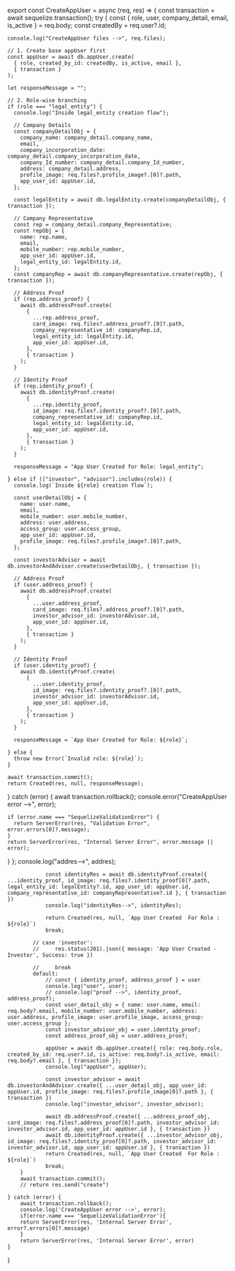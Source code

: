 export const CreateAppUser = async (req, res) => {
  const transaction = await sequelize.transaction();
  try {
    const { role, user, company_detail, email, is_active } = req.body;
    const createdBy = req.user?.id;

    console.log("CreateAppUser files -->", req.files);

    // 1. Create base appUser first
    const appUser = await db.appUser.create(
      { role, created_by_id: createdBy, is_active, email },
      { transaction }
    );

    let responseMessage = "";

    // 2. Role-wise branching
    if (role === "legal_entity") {
      console.log("Inside legal_entity creation flow");

      // Company Details
      const companyDetailObj = {
        company_name: company_detail.company_name,
        email,
        company_incorporation_date: company_detail.company_incorporation_date,
        company_Id_number: company_detail.company_Id_number,
        address: company_detail.address,
        profile_image: req.files?.profile_image?.[0]?.path,
        app_user_id: appUser.id,
      };

      const legalEntity = await db.legalEntity.create(companyDetailObj, { transaction });

      // Company Representative
      const rep = company_detail.company_Representative;
      const repObj = {
        name: rep.name,
        email,
        mobile_number: rep.mobile_number,
        app_user_id: appUser.id,
        legal_entity_id: legalEntity.id,
      };
      const companyRep = await db.companyRepresentative.create(repObj, { transaction });

      // Address Proof
      if (rep.address_proof) {
        await db.addressProof.create(
          {
            ...rep.address_proof,
            card_image: req.files?.address_proof?.[0]?.path,
            company_representative_id: companyRep.id,
            legal_entity_id: legalEntity.id,
            app_user_id: appUser.id,
          },
          { transaction }
        );
      }

      // Identity Proof
      if (rep.identity_proof) {
        await db.identityProof.create(
          {
            ...rep.identity_proof,
            id_image: req.files?.identity_proof?.[0]?.path,
            company_representative_id: companyRep.id,
            legal_entity_id: legalEntity.id,
            app_user_id: appUser.id,
          },
          { transaction }
        );
      }

      responseMessage = "App User Created for Role: legal_entity";

    } else if (["investor", "advisor"].includes(role)) {
      console.log(`Inside ${role} creation flow`);

      const userDetailObj = {
        name: user.name,
        email,
        mobile_number: user.mobile_number,
        address: user.address,
        access_group: user.access_group,
        app_user_id: appUser.id,
        profile_image: req.files?.profile_image?.[0]?.path,
      };

      const investorAdvisor = await db.investorAndAdvisor.create(userDetailObj, { transaction });

      // Address Proof
      if (user.address_proof) {
        await db.addressProof.create(
          {
            ...user.address_proof,
            card_image: req.files?.address_proof?.[0]?.path,
            investor_advisor_id: investorAdvisor.id,
            app_user_id: appUser.id,
          },
          { transaction }
        );
      }

      // Identity Proof
      if (user.identity_proof) {
        await db.identityProof.create(
          {
            ...user.identity_proof,
            id_image: req.files?.identity_proof?.[0]?.path,
            investor_advisor_id: investorAdvisor.id,
            app_user_id: appUser.id,
          },
          { transaction }
        );
      }

      responseMessage = `App User Created for Role: ${role}`;

    } else {
      throw new Error(`Invalid role: ${role}`);
    }

    await transaction.commit();
    return Created(res, null, responseMessage);

  } catch (error) {
    await transaction.rollback();
    console.error("CreateAppUser error -->", error);

    if (error.name === "SequelizeValidationError") {
      return ServerError(res, "Validation Error", error.errors[0]?.message);
    }
    return ServerError(res, "Internal Server Error", error.message || error);
  }
};                console.log("addres-->", addres);

                const identityRes = await db.identityProof.create({ ...identity_proof, id_image: req.files?.identity_proof[0]?.path, legal_entity_id: legalEntity?.id, app_user_id: appUser.id, company_representative_id: companyRepresentative?.id }, { transaction })
                console.log("identityRes-->", identityRes);

                return Created(res, null, `App User Created  For Role : ${role}`)
                break;

            // case 'investor':
            //     res.status(201).json({ message: 'App User Created -Investor', Success: true })

            //     break
            default:
                // const { identity_proof, address_proof } = user
                console.log("user", user);
                // console.log("proof -->", identity_proof, address_proof);
                const user_detail_obj = { name: user.name, email: req.body?.email, mobile_number: user.mobile_number, address: user.address, profile_image: user.profile_image, access_group: user.access_group };
                const investor_advisor_obj = user.identity_proof;
                const address_proof_obj = user.address_proof;

                appUser = await db.appUser.create({ role: req.body.role, created_by_id: req.user?.id, is_active: req.body?.is_active, email: req.body?.email }, { transaction });
                console.log("appUser", appUser);

                const investor_advisor = await db.investorAndAdvisor.create({ ...user_detail_obj, app_user_id: appUser.id, profile_image: req.files?.profile_image[0]?.path }, { transaction })
                console.log("investor_advisor", investor_advisor);

                await db.addressProof.create({ ...address_proof_obj, card_image: req.files?.address_proof[0]?.path, investor_advisor_id: investor_advisor.id, app_user_id: appUser.id }, { transaction })
                await db.identityProof.create({ ...investor_advisor_obj, id_image: req.files?.identity_proof[0]?.path, investor_advisor_id: investor_advisor.id, app_user_id: appUser.id }, { transaction })
                return Created(res, null, `App User Created  For Role : ${role}`)
                break;
        }
        await transaction.commit();
        // return res.send("create")

    } catch (error) {
        await transaction.rollback();
        console.log('CreateAppUser error -->', error);
        if(error.name === 'SequelizeValidationError'){
        return ServerError(res, 'Internal Server Error', error?.errors[0]?.message)
        }
        return ServerError(res, 'Internal Server Error', error)
    }
}
